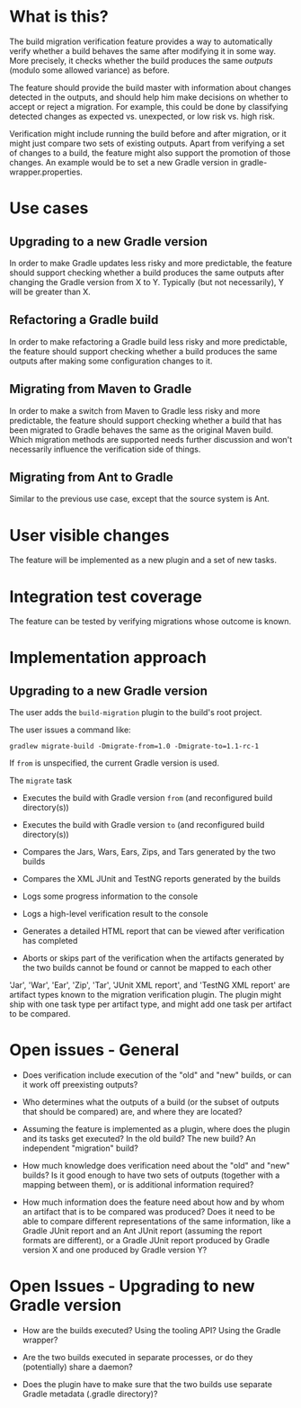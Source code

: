 # What is this?

The build migration verification feature provides a way to automatically verify whether a build behaves
the same after modifying it in some way. More precisely, it checks whether the build produces
the same _outputs_ (modulo some allowed variance) as before.

The feature should provide the build
master with information about changes detected in the outputs, and should help him make decisions
on whether to accept or reject a migration. For example, this could be done by classifying detected
changes as expected vs. unexpected, or low risk vs. high risk.

Verification might include running the build before and after migration, or it might just compare
two sets of existing outputs. Apart from verifying a set of changes to a build, the feature might
also support the promotion of those changes. An example would be to set a new Gradle version in
gradle-wrapper.properties.

# Use cases

## Upgrading to a new Gradle version

In order to make Gradle updates less risky and more predictable, the feature should support checking
whether a build produces the same outputs after changing the Gradle version from X to Y. Typically
(but not necessarily), Y will be greater than X.

## Refactoring a Gradle build

In order to make refactoring a Gradle build less risky and more predictable, the feature should support
checking whether a build produces the same outputs after making some configuration changes to it.

## Migrating from Maven to Gradle

In order to make a switch from Maven to Gradle less risky and more predictable, the feature should support
checking whether a build that has been migrated to Gradle behaves the same as the original Maven build.
Which migration methods are supported needs further discussion and won't necessarily influence the
verification side of things.

## Migrating from Ant to Gradle

Similar to the previous use case, except that the source system is Ant.

# User visible changes

The feature will be implemented as a new plugin and a set of new tasks.

# Integration test coverage

The feature can be tested by verifying migrations whose outcome is known.

# Implementation approach

## Upgrading to a new Gradle version

The user adds the `build-migration` plugin to the build's root project.

The user issues a command like:

    gradlew migrate-build -Dmigrate-from=1.0 -Dmigrate-to=1.1-rc-1

If `from` is unspecified, the current Gradle version is used.

The `migrate` task

* Executes the build with Gradle version `from` (and reconfigured build directory(s))

* Executes the build with Gradle version `to` (and reconfigured build directory(s))

* Compares the Jars, Wars, Ears, Zips, and Tars generated by the two builds

* Compares the XML JUnit and TestNG reports generated by the builds

* Logs some progress information to the console

* Logs a high-level verification result to the console

* Generates a detailed HTML report that can be viewed after verification has completed

* Aborts or skips part of the verification when the artifacts generated by the two builds
cannot be found or cannot be mapped to each other

'Jar', 'War', 'Ear', 'Zip', 'Tar', 'JUnit XML report', and 'TestNG XML report' are artifact
types known to the migration verification plugin. The plugin might ship with one task type
per artifact type, and might add one task per artifact to be compared.

# Open issues - General

* Does verification include execution of the "old" and "new" builds, or can it work off preexisting outputs?

* Who determines what the outputs of a build (or the subset of outputs that should be compared) are, and where
they are located?

* Assuming the feature is implemented as a plugin, where does the plugin and its tasks get executed?
In the old build? The new build? An independent "migration" build?

* How much knowledge does verification need about the "old" and "new" builds? Is it good enough to have two
sets of outputs (together with a mapping between them), or is additional information required?

* How much information does the feature need about how and by whom an artifact that is to be compared was produced?
Does it need to be able to compare different representations of the same information, like a Gradle JUnit report and
an Ant JUnit report (assuming the report formats are different), or a Gradle JUnit report produced by Gradle version X
and one produced by Gradle version Y?

# Open Issues - Upgrading to new Gradle version

* How are the builds executed? Using the tooling API? Using the Gradle wrapper?

* Are the two builds executed in separate processes, or do they (potentially) share a daemon?

* Does the plugin have to make sure that the two builds use separate Gradle metadata (.gradle directory)?


